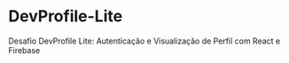 # DevProfile-Lite
Desafio DevProfile Lite: Autenticação e Visualização de Perfil com React e Firebase
